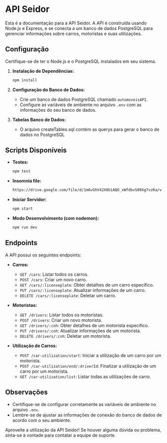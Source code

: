 # API Seidor

Esta é a documentação para a API Seidor. A API é construída usando Node.js e Express, e se conecta a um banco de dados PostgreSQL para gerenciar informações sobre carros, motoristas e suas utilizações.

## Configuração

Certifique-se de ter o Node.js e o PostgreSQL instalados em seu sistema.

1. **Instalação de Dependências:**
   ```bash
   npm install
   ```

2. **Configuração do Banco de Dados:**
   - Crie um banco de dados PostgreSQL chamado `automoveisAPI`.
   - Configure as variáveis de ambiente no arquivo `.env` com as informações do seu banco de dados.


3. **Tabelas Banco de Dados:**
   - O arquivo createTables.sql contém as querys para gerar o banco de dados no PostgreSQL

## Scripts Disponíveis

- **Testes:**
  ```bash
  npm test
  ```
- **Insomnia file:**
  ```bash
  https://drive.google.com/file/d/1m6vGhV42XOUiAQO_xWfdbvS09Xg7vzRa/view?usp=sharing
  ```

- **Iniciar Servidor:**
  ```bash
  npm start
  ```

- **Modo Desenvolvimento (com nodemon):**
  ```bash
  npm run dev
  ```

## Endpoints

A API possui os seguintes endpoints:

- **Carros:**
  - `GET /cars`: Listar todos os carros.
  - `POST /cars`: Criar um novo carro.
  - `GET /cars/:licenseplate`: Obter detalhes de um carro específico.
  - `PUT /cars/:licenseplate`: Atualizar informações de um carro.
  - `DELETE /cars/:licenseplate`: Deletar um carro.

- **Motoristas:**
  - `GET /drivers`: Listar todos os motoristas.
  - `POST /drivers`: Criar um novo motorista.
  - `GET /drivers/:cnh`: Obter detalhes de um motorista específico.
  - `PUT /drivers/:cnh`: Atualizar informações de um motorista.
  - `DELETE /drivers/:cnh`: Deletar um motorista.

- **Utilização de Carros:**
  - `POST /car-utilization/start`: Iniciar a utilização de um carro por um motorista.
  - `POST /car-utilization/end/:driverId`: Finalizar a utilização de um carro por um motorista.
  - `GET /car-utilization/list`: Listar todas as utilizações de carro.

## Observações

- Certifique-se de configurar corretamente as variáveis de ambiente no arquivo `.env`.
- Lembre-se de ajustar as informações de conexão do banco de dados de acordo com o seu ambiente.

Aproveite a utilização da API Seidor! Se houver alguma dúvida ou problema, sinta-se à vontade para contatar a equipe de suporte.